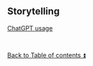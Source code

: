 ## Storytelling 

 
[ChatGPT usage](CHATGPT_USAGE.md)

<p><br></p>

[Back to Table of contents :arrow_double_up:](README.md/#table-of-contents)